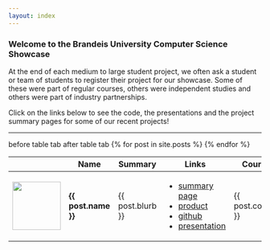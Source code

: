 ```yaml
---
layout: index
---
```

### Welcome to the Brandeis University Computer Science Showcase

<p>At the end of each medium to large student project, we often ask a student or team of students to register their project for our showcase. Some of these were part of regular courses, others were independent studies and others were part of industry partnerships.</p>
<p>Click on the links below to see the code, the presentations and the project summary pages for some of our recent projects!</p>

<hr>
before table tab
<table id="projects" class="display">
after table tab
    <thead>
        <tr>
            <th></th>
            <th>Name</th>
            <th>Summary</th>
            <th>Links</th>
            <th>Course</th>
            <th>Date</th>
        </tr>
    </thead>
    <tbody>
      {% for post in site.posts %}
        <tr>
            <td> <img src="{{ post.image }}" height="96" width="96"> </td>
            <td> <h4> {{ post.name }} </h2> </td>
            <td> {{ post.blurb }} </td>
            <td>
              <ul>
                <li> <a href="{{ post.portfolio }}">summary page</a></li>
                <li> <a href="{{ post.application }}">product</a></li>
                <li> <a href="{{ post.github }}">github</a></li>
                <li> <a href="{{ post.presentation }}">presentation</a></li>
              </ul>
            </td>
            <td> {{ post.course }} </td>
            <td> {{ post.semester}} </td>
        </tr>
      {% endfor %}
    </tbody>
</table>
